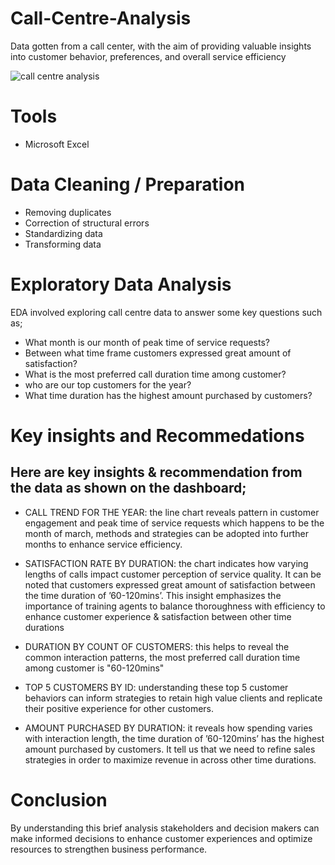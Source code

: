 # Call-Centre-Analysis
 Data gotten from a call center, with the aim of providing valuable insights into customer behavior, preferences, and overall service efficiency

![call centre analysis](https://github.com/user-attachments/assets/38f8b4a1-6343-451c-a71d-42847ca53e42)

  # Tools
- Microsoft Excel

# Data Cleaning / Preparation
- Removing duplicates
- Correction of structural errors
- Standardizing data
- Transforming data

# Exploratory Data Analysis
EDA involved exploring call centre data to answer some key questions such as;
- What month is our month of peak time of service requests?
- Between what time frame customers expressed great amount of satisfaction?
- What is the most preferred call duration time among customer?
- who are our top customers for the year?
- What time duration has the highest amount purchased by customers?

# Key insights and Recommedations
## Here are key insights & recommendation from the data as shown on the dashboard;

- CALL TREND FOR THE YEAR: the line chart reveals pattern in customer engagement and peak time of service
 requests which happens to be the month of march, methods and strategies can be adopted into further
 months to enhance service efficiency.

- SATISFACTION RATE BY DURATION: the chart indicates how varying lengths of calls impact customer perception of service quality.
It can be noted that customers expressed great amount of satisfaction between the time duration of ’60-120mins’.
This insight emphasizes the importance of training agents to balance thoroughness with efficiency to enhance customer experience & satisfaction between other time durations

- DURATION BY COUNT OF CUSTOMERS: this helps to reveal the common interaction patterns, the most preferred call duration time among customer is "60-120mins"

- TOP 5 CUSTOMERS BY ID: understanding these top 5 customer behaviors can inform strategies to retain high value clients and replicate their positive experience for other customers.

- AMOUNT PURCHASED BY DURATION: it reveals how spending varies with interaction length, the time duration of ’60-120mins’ has the highest amount purchased by customers.
It tell us that we need to refine sales strategies in order to maximize revenue in across other time durations.

# Conclusion
By understanding this brief analysis stakeholders and decision makers can make informed decisions to enhance customer experiences and optimize resources to strengthen business performance.


 
















































